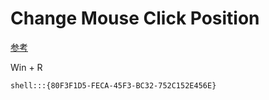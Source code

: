 ﻿# Change Mouse Click Position

[参考](https://pcguide4u.com/change-mouse-click-position/)

Win + R

```shell
shell:::{80F3F1D5-FECA-45F3-BC32-752C152E456E}
```
